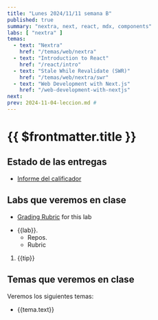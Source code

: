```yaml
---
title: "Lunes 2024/11/11 semana B"
published: true
summary: "nextra, next, react, mdx, components"
labs: [ "nextra" ]
temas: 
  - text: "Nextra"
    href: "/temas/web/nextra"
  - text: "Introduction to React"
    href: "/react/intro"
  - text: "Stale While Revalidate (SWR)"
    href: "/temas/web/nextra/swr"
  - text: "Web Development with Next.js"
    href: "/web-development-with-nextjs"
next: 
prev: 2024-11-04-leccion.md # 
---
```


# {{ $frontmatter.title }}

## Estado de las entregas

* [Informe del calificador](https://campusdoctoradoyposgrado2425.ull.es/grade/report/grader/index.php?id=2425110680)


## Labs que veremos en clase
* [Grading Rubric](/practicas/intro2sd.html#rubrica) for this lab


<ul>
  <li  v-for="(lab, index) in $frontmatter.labs" :key="index"> <a :href="'/practicas/'+lab">{{lab}}</a>.
    <ul>
      <li><a :href="'https://github.com/orgs/ULL-MII-SYTWS-2425/repositories?q='+lab" target="_blank">Repos</a>.</li>
      <li><a :href="'/practicas/'+lab+'.html#rubrica'">Rubric</a></li>
    </ul>
  </li>
</ul>

<ol>
<li v-for="(tip, index) in $frontmatter.intro2sd" :key="index">{{tip}}</li>
</ol>

## Temas que veremos en clase

Veremos los siguientes temas:
<ul>
    <li  v-for="(tema, index) in $frontmatter.temas" :key="index">
    <a :href="tema.href" target="_blank">{{tema.text}}</a>
    </li>
</ul>

